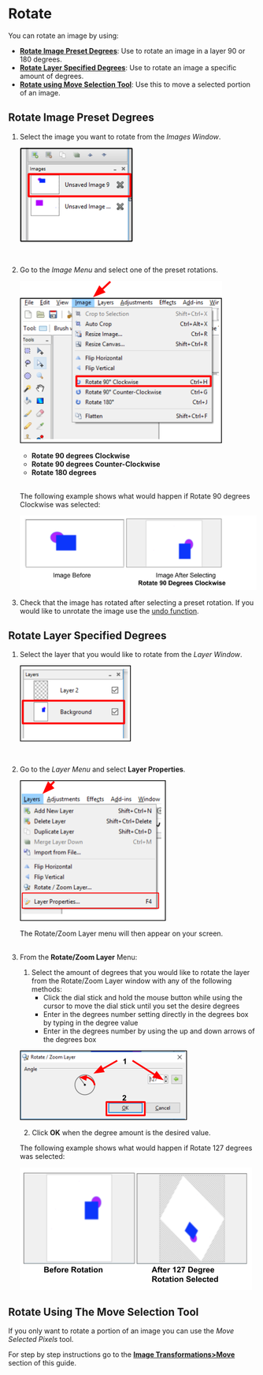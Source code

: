 # Rotate

 You can rotate an image by using:  

 -  [**Rotate Image Preset Degrees**](rotate.md#rotate_image_preset_degrees): Use to rotate an image in a layer 90 or 180 degrees.
 -  [**Rotate Layer Specified Degrees**](rotate.md#rotate_layer_specified_degrees): Use to rotate an image a specific amount of degrees.
 -  [**Rotate using Move Selection Tool**](move.md): Use this to move a selected portion of an image. 

## Rotate Image Preset Degrees

1. Select the image you want to rotate from the *Images Window*.  

     ![Image Window select image](img/selectimage.png)  


    &nbsp; 
 
  
2. Go to the *Image Menu* and select one of the preset rotations.

     ![Image Window select image](img/imagerotateselect.png)  

    - **Rotate 90 degrees Clockwise**
    - **Rotate 90 degrees Counter-Clockwise**
    - **Rotate 180 degrees**    
&nbsp;

    The following example shows what would happen if Rotate 90 degrees Clockwise was selected:

    ![Rotate ninety degrees](img/imagerotate.png)  

3. Check that the image has rotated after selecting a preset rotation. If you would like to unrotate the image use the [undo function](concept.md). 

## Rotate Layer Specified Degrees

1.  Select the layer that you would like to rotate from the *Layer Window*.

     ![Layer Window select layer](img/selectlayer.png)  


    &nbsp; 
 
  
2. Go to the *Layer Menu* and select **Layer Properties**.

     ![Layer Properties Select](img/layerpropertiesselect.png)  

     The Rotate/Zoom Layer menu will then appear on your screen.  
&nbsp;

3. From the **Rotate/Zoom Layer** Menu:  

    1. Select the amount of degrees that you would like to rotate the layer from the Rotate/Zoom Layer window with any of the following methods:
        -  Click the dial stick and hold the mouse button while using the cursor to move the dial stick until you set the desire degrees
        -  Enter in the degrees number setting directly in the degrees box by typing in the degree value
        -  Enter in the degrees number by using the up and down arrows of the degrees box
    
    ![Rotate Zoom Layer](img/rotatewindow.png)  

    &nbsp;
    2. Click **OK** when the degree amount is the desired value.  

    The following example shows what would happen if Rotate 127 degrees was selected:

    ![Rotate one hundred twenty seven degrees](img/rotatelarge.png)
    
##  Rotate Using The Move Selection Tool

If you only want to rotate a portion of an image you can use the *Move Selected Pixels* tool.
    
For step by step instructions go to the [**Image Transformations>Move**](move.md) section of this guide.

    
